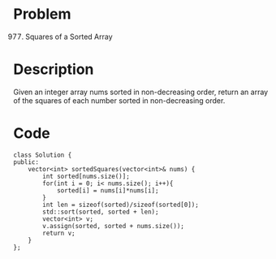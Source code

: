 # Problem
977. Squares of a Sorted Array

# Description
Given an integer array nums sorted in non-decreasing order, return an array of the squares of each number sorted in non-decreasing order.

 
# Code
```
class Solution {
public:
    vector<int> sortedSquares(vector<int>& nums) {
        int sorted[nums.size()];
        for(int i = 0; i< nums.size(); i++){
            sorted[i] = nums[i]*nums[i];
        }
        int len = sizeof(sorted)/sizeof(sorted[0]);
        std::sort(sorted, sorted + len);
        vector<int> v;
        v.assign(sorted, sorted + nums.size());
        return v;
    }
};
```
